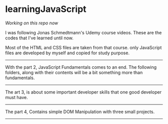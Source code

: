 # learningJavaScript


*Working on this repo now*



I was following Jonas Schmedtmann's Udemy course videos. These are the codes that I've learned until now.


Most of the HTML and CSS files are taken from that course. only JavaScript files are developed by myself and copied for study purpose.


*****
With the part 2, 
    JavaScript Fundamentals comes to an end. The following folders, along with their contents will be a bit something more than fundamentals. 
*****
The art 3,
    is about some important developer skills that one good developer must have.
*****
The part 4,
    Contains simple DOM Manipulation with three small projects. 
*****

